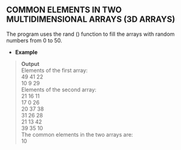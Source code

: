  ## COMMON ELEMENTS IN TWO MULTIDIMENSIONAL ARRAYS (3D ARRAYS)  

The program uses the rand () function to fill the arrays with random numbers from 0 to 50.   
  
* **Example**    

> **Output**    
> Elements of the first array:    
  49  41  22    
  10  9   29    
> Elements of the second array:    
  21  16  11   
  17  0   26    
  20  37  38     
> 31  26  28    
  21  13  42    
  39  35  10    
> The common elements in the two arrays are:  
  10  


